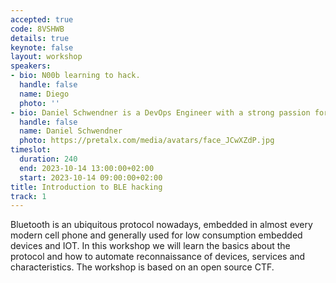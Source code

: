 ```yaml
---
accepted: true
code: 8VSHWB
details: true
keynote: false
layout: workshop
speakers:
- bio: N00b learning to hack.
  handle: false
  name: Diego
  photo: ''
- bio: Daniel Schwendner is a DevOps Engineer with a strong passion for Cyber Security. With a background in mobile application security and hardware security, he participates in bug bounty hunting and shares his security knowledge online.
  handle: false
  name: Daniel Schwendner
  photo: https://pretalx.com/media/avatars/face_JCwXZdP.jpg
timeslot:
  duration: 240
  end: 2023-10-14 13:00:00+02:00
  start: 2023-10-14 09:00:00+02:00
title: Introduction to BLE hacking
track: 1
---
```


Bluetooth is an ubiquitous protocol nowadays, embedded in almost every modern cell phone and generally used for low consumption embedded devices and IOT.
In this workshop we will learn the basics about the protocol and how to automate reconnaissance of devices, services and characteristics.
The workshop is based on an open source CTF.